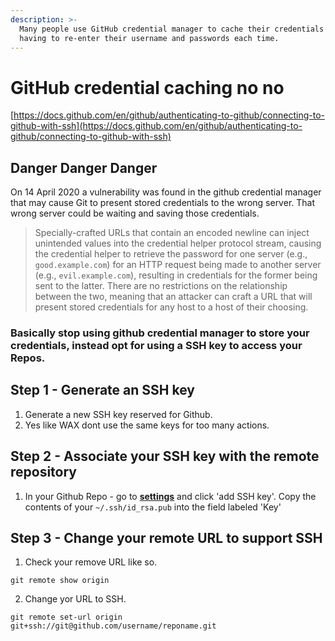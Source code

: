 ```yaml
---
description: >-
  Many people use GitHub credential manager to cache their credentials to avoid
  having to re-enter their username and passwords each time.
---
```


# GitHub credential caching no no

[https://docs.github.com/en/github/authenticating-to-github/connecting-to-github-with-ssh](https://docs.github.com/en/github/authenticating-to-github/connecting-to-github-with-ssh)

## Danger Danger Danger

On 14 April 2020 a vulnerability was found in the github credential manager that may cause Git to present stored credentials to the wrong server. That wrong server could be waiting and saving those credentials.

> Specially-crafted URLs that contain an encoded newline can inject unintended values into the credential helper protocol stream, causing the credential helper to retrieve the password for one server \(e.g., `good.example.com`\) for an HTTP request being made to another server \(e.g., `evil.example.com`\), resulting in credentials for the former being sent to the latter. There are no restrictions on the relationship between the two, meaning that an attacker can craft a URL that will present stored credentials for any host to a host of their choosing.

### Basically stop using github credential manager to store your credentials, instead opt for using a SSH key to access your Repos.



## Step 1 - Generate an SSH key

1. Generate a new SSH key reserved for Github.
2. Yes like WAX dont use the same keys for too many actions.

## Step 2 - Associate your SSH key with the remote repository

1. In your Github Repo - go to [**settings**](https://github.com/settings/ssh) and click 'add SSH key'. Copy the contents of your `~/.ssh/id_rsa.pub` into the field labeled 'Key'

## Step 3 - Change your remote URL to support SSH

1. Check your remove URL like so.

```text
git remote show origin
```

2. Change yor URL to SSH.

```text
git remote set-url origin git+ssh://git@github.com/username/reponame.git
```

